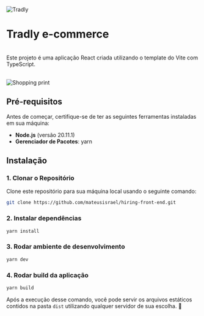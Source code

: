 ![Tradly](https://github.com/mateusisrael/hiring-front-end/blob/chore/docs/src/docs/logo-hdpi.png) 
<br />
# Tradly e-commerce
<br />
Este projeto é uma aplicação React criada utilizando o template do Vite com TypeScript.
<br />
<br />

![Shopping print](https://github.com/mateusisrael/hiring-front-end/blob/chore/docs/src/docs/1.png)

## Pré-requisitos

Antes de começar, certifique-se de ter as seguintes ferramentas instaladas em sua máquina:

- **Node.js** (versão 20.11.1)
- **Gerenciador de Pacotes**: yarn

## Instalação

### 1. Clonar o Repositório
Clone este repositório para sua máquina local usando o seguinte comando:
```bash
git clone https://github.com/mateusisrael/hiring-front-end.git
```

### 2. Instalar dependências
```bash
yarn install
```
### 3. Rodar ambiente de desenvolvimento
```bash
yarn dev
```

### 4. Rodar build da aplicação
```bash
yarn build
```
Após a execução desse comando, você pode servir os arquivos estáticos contidos na pasta `dist` utilizando qualquer servidor de sua escolha. 🚀
